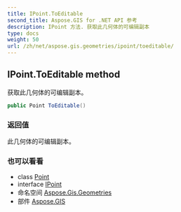 ```yaml
---
title: IPoint.ToEditable
second_title: Aspose.GIS for .NET API 参考
description: IPoint 方法. 获取此几何体的可编辑副本
type: docs
weight: 50
url: /zh/net/aspose.gis.geometries/ipoint/toeditable/
---
```

## IPoint.ToEditable method

获取此几何体的可编辑副本。

```csharp
public Point ToEditable()
```

### 返回值

此几何体的可编辑副本。

### 也可以看看

* class [Point](../../point/)
* interface [IPoint](../)
* 命名空间 [Aspose.Gis.Geometries](../../ipoint/)
* 部件 [Aspose.GIS](../../../)


